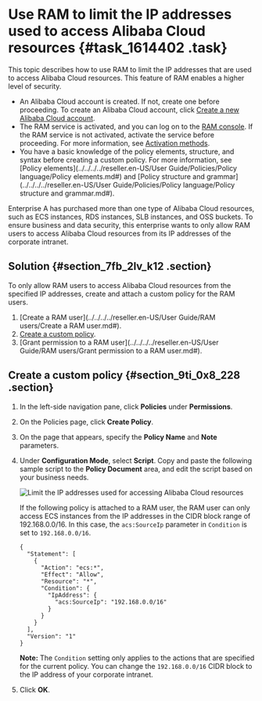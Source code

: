 # Use RAM to limit the IP addresses used to access Alibaba Cloud resources {#task_1614402 .task}

This topic describes how to use RAM to limit the IP addresses that are used to access Alibaba Cloud resources. This feature of RAM enables a higher level of security.

-   An Alibaba Cloud account is created. If not, create one before proceeding. To create an Alibaba Cloud account, click [Create a new Alibaba Cloud account](https://account.alibabacloud.com/register/intl_register.htm).
-   The RAM service is activated, and you can log on to the [RAM console](https://partners-intl.console.aliyun.com/#/ram). If the RAM service is not activated, activate the service before proceeding. For more information, see [Activation methods](https://help.aliyun.com/document_detail/28633.html#concept-ujy-rj1-ydb).
-   You have a basic knowledge of the policy elements, structure, and syntax before creating a custom policy. For more information, see [Policy elements](../../../../reseller.en-US/User Guide/Policies/Policy language/Policy elements.md#) and [Policy structure and grammar](../../../../reseller.en-US/User Guide/Policies/Policy language/Policy structure and grammar.md#).

Enterprise A has purchased more than one type of Alibaba Cloud resources, such as ECS instances, RDS instances, SLB instances, and OSS buckets. To ensure business and data security, this enterprise wants to only allow RAM users to access Alibaba Cloud resources from its IP addresses of the corporate intranet.

## Solution {#section_7fb_2lv_k12 .section}

To only allow RAM users to access Alibaba Cloud resources from the specified IP addresses, create and attach a custom policy for the RAM users.

1.  [Create a RAM user](../../../../reseller.en-US/User Guide/RAM users/Create a RAM user.md#).
2.  [Create a custom policy](#section_9ti_0x8_228).
3.  [Grant permission to a RAM user](../../../../reseller.en-US/User Guide/RAM users/Grant permission to a RAM user.md#).

## Create a custom policy {#section_9ti_0x8_228 .section}

1.  In the left-side navigation pane, click **Policies** under **Permissions**.
2.  On the Policies page, click **Create Policy**.
3.  On the page that appears, specify the **Policy Name** and **Note** parameters.
4.  Under **Configuration Mode**, select **Script**. Copy and paste the following sample script to the **Policy Document** area, and edit the script based on your business needs. 

    ![Limit the IP addresses used for accessing Alibaba Cloud resources](http://static-aliyun-doc.oss-cn-hangzhou.aliyuncs.com/assets/img/1280070/156689633754965_en-US.png)

    If the following policy is attached to a RAM user, the RAM user can only access ECS instances from the IP addresses in the CIDR block range of 192.168.0.0/16. In this case, the `acs:SourceIp` parameter in `Condition` is set to `192.168.0.0/16`.

    ``` {#codeblock_3ci_blk_288 .lanuage-xml}
    {
      "Statement": [
        {
          "Action": "ecs:*",
          "Effect": "Allow",
          "Resource": "*",
          "Condition": {
            "IpAddress": {
              "acs:SourceIp": "192.168.0.0/16"
            }
          }
        }
      ],
      "Version": "1"
    }
    ```

    **Note:** The `Condition` setting only applies to the actions that are specified for the current policy. You can change the `192.168.0.0/16` CIDR block to the IP address of your corporate intranet.

5.  Click **OK**.

